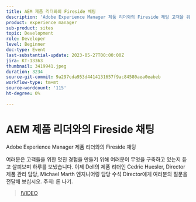 ```yaml
---
title: AEM 제품 리더와의 Fireside 채팅
description: 'Adobe Experience Manager 제품 리더와의 Fireside 채팅 고객을 위한 멋진 경험을 구축하기 위해 여러분이 무엇을 구축하고 있는지 듣고 살펴보며 하루를 보냈습니다. 이제 Dell의 제품 리더인 Cedric Huesler, Director 제품 관리 담당, Michael Marth 엔지니어링 담당 수석 Director에게 여러분의 질문을 전달해 보십시오. 주최: 론 나기.'
product: experience manager
sub-product: sites
topic: Development
role: Developer
level: Beginner
doc-type: Event
last-substantial-update: 2023-05-27T00:00:00Z
jira: KT-13363
thumbnail: 3419941.jpeg
duration: 3234
source-git-commit: 9a297cda953d4414131657f9ac84580aea0eabeb
workflow-type: tm+mt
source-wordcount: '115'
ht-degree: 0%

---
```



# AEM 제품 리더와의 Fireside 채팅

Adobe Experience Manager 제품 리더와의 Fireside 채팅

여러분은 고객들을 위한 멋진 경험을 만들기 위해 여러분이 무엇을 구축하고 있는지 듣고 살펴보며 하루를 보냈습니다. 이제 Dell의 제품 리더인 Cedric Huesler, Director 제품 관리 담당, Michael Marth 엔지니어링 담당 수석 Director에게 여러분의 질문을 전달해 보십시오. 주최: 론 나기.

>[!VIDEO](https://video.tv.adobe.com/v/3419941/?learn=on)
